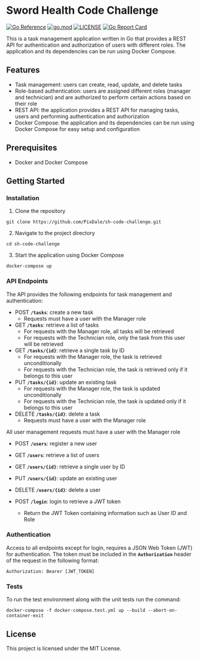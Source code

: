 # Sword Health Code Challenge

[![Go Reference](https://pkg.go.dev/badge/github.com/PixDale/sh-code-challenge.svg)](https://pkg.go.dev/github.com/PixDale/sh-code-challenge)
[![go.mod](https://img.shields.io/github/go-mod/go-version/PixDale/sh-code-challenge)](go.mod)
[![LICENSE](https://img.shields.io/github/license/PixDale/sh-code-challenge)](LICENSE)
[![Go Report Card](https://goreportcard.com/badge/github.com/PixDale/sh-code-challenge)](https://goreportcard.com/report/github.com/PixDale/sh-code-challenge)

This is a task management application written in Go that provides a REST API for authentication and authorization of users with different roles. The application and its dependencies can be run using Docker Compose.

## **Features**

- Task management: users can create, read, update, and delete tasks
- Role-based authentication: users are assigned different roles (manager and technician) and are authorized to perform certain actions based on their role
- REST API: the application provides a REST API for managing tasks, users and performing authentication and authorization
- Docker Compose: the application and its dependencies can be run using Docker Compose for easy setup and configuration

## **Prerequisites**

- Docker and Docker Compose

## **Getting Started**

### **Installation**

1. Clone the repository

```
git clone https://github.com/PixDale/sh-code-challenge.git
```

2. Navigate to the project directory

```
cd sh-code-challenge
```

3. Start the application using Docker Compose

```
docker-compose up
```

### **API Endpoints**

The API provides the following endpoints for task management and authentication:

- POST **`/tasks`**: create a new task
    - Requests must have a user with the Manager role
- GET **`/tasks`**: retrieve a list of tasks
    - For requests with the Manager role, all tasks will be retrieved
    - For requests with the Technician role, only the task from this user will be retrieved
- GET **`/tasks/{id}`**: retrieve a single task by ID
    - For requests with the Manager role, the task is retrieved unconditionally
    - For requests with the Technician role, the task is retrieved only if it belongs to this user
- PUT **`/tasks/{id}`**: update an existing task
    - For requests with the Manager role, the task is updated unconditionally
    - For requests with the Technician role, the task is updated only if it belongs to this user
- DELETE **`/tasks/{id}`**: delete a task
    - Requests must have a user with the Manager role

All user management requests must have a user with the Manager role

- POST **`/users`**: register a new user
- GET **`/users`**: retrieve a list of users
- GET **`/users/{id}`**: retrieve a single user by ID
- PUT **`/users/{id}`**: update an existing user
- DELETE **`/users/{id}`**: delete a user

- POST **`/login`**: login to retrieve a JWT token
    - Return the JWT Token containing information such as User ID and Role

### **Authentication**

Access to all endpoints except for login, requires a JSON Web Token (JWT) for authentication. The token must be included in the **`Authorization`** header of the request in the following format:

```
Authorization: Bearer [JWT_TOKEN]
```
### **Tests**
To run the test environment along with the unit tests run the command:
```
docker-compose -f docker-compose.test.yml up --build --abort-on-container-exit
```

## **License**

This project is licensed under the MIT License.
